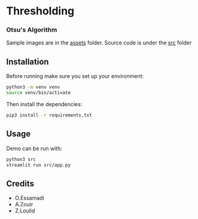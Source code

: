 # Thresholding
### Otsu's Algorithm

Sample images are in the [assets](./assets) folder.
Source code is under the [src](./src/) folder

## Installation

Before running make sure you set up your environment:

```sh
python3 -m venv venv
source venv/bin/activate
```

Then install the dependencies:

```sh
pip3 install -r requirements.txt
```

## Usage

Demo can be run with:

```sh
python3 src
streamlit run src/app.py
```

## Credits

- O.Essamadi
- A.Zouir
- Z.Loulid
